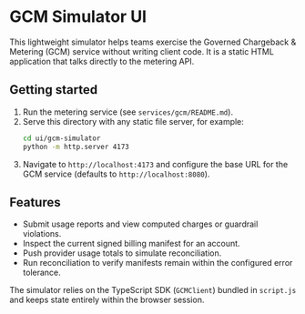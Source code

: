 # GCM Simulator UI

This lightweight simulator helps teams exercise the Governed Chargeback & Metering
(GCM) service without writing client code. It is a static HTML application that
talks directly to the metering API.

## Getting started

1. Run the metering service (see `services/gcm/README.md`).
2. Serve this directory with any static file server, for example:
   ```bash
   cd ui/gcm-simulator
   python -m http.server 4173
   ```
3. Navigate to `http://localhost:4173` and configure the base URL for the GCM
   service (defaults to `http://localhost:8080`).

## Features

- Submit usage reports and view computed charges or guardrail violations.
- Inspect the current signed billing manifest for an account.
- Push provider usage totals to simulate reconciliation.
- Run reconciliation to verify manifests remain within the configured error
  tolerance.

The simulator relies on the TypeScript SDK (`GCMClient`) bundled in `script.js`
and keeps state entirely within the browser session.
